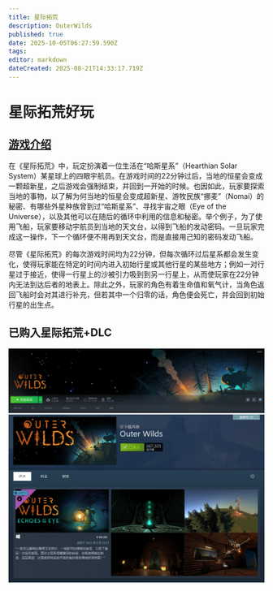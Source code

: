 ```yaml
---
title: 星际拓荒
description: OuterWilds
published: true
date: 2025-10-05T06:27:59.590Z
tags: 
editor: markdown
dateCreated: 2025-08-21T14:33:17.719Z
---
```


# 星际拓荒好玩

## [游戏介绍](https://zh.wikipedia.org/wiki/%E6%98%9F%E9%9A%9B%E6%8B%93%E8%8D%92)
在《星际拓荒》中，玩定扮演着一位生活在“哈斯星系”（Hearthian Solar System）某星球上的四眼宇航员。在游戏时间的22分钟过后，当地的恒星会变成一颗超新星，之后游戏会强制结束，并回到一开始的时候。也因如此，玩家要探索当地的事物，以了解为何当地的恒星会变成超新星、游牧民族“挪麦”（Nomai）的秘密、有哪些外星种族曾到过“哈斯星系”、寻找宇宙之眼（Eye of the Universe），以及其他可以在随后的循环中利用的信息和秘密。举个例子，为了使用飞船，玩家要移动宇航员到当地的天文台，以得到飞船的发动密码。一旦玩家完成这一操作，下一个循环便不用再到天文台，而是直接用己知的密码发动飞船。

尽管《星际拓荒》的每次游戏时间均为22分钟，但每次循环过后星系都会发生变化，使得玩家能在特定的时间内进入初始行星或其他行星的某些地方；例如一对行星过于接近，使得一行星上的沙被引力吸到到另一行星上，从而使玩家在22分钟内无法到达后者的地表上。除此之外，玩家的角色有着生命值和氧气计，当角色返回飞船时会对其进行补充，但若其中一个归零的话，角色便会死亡，并会回到初始行星的出生点。

## 已购入星际拓荒+DLC
![星际拓荒.png](/星际拓荒/星际拓荒.png)
![星际拓荒dlc.png](/星际拓荒/星际拓荒dlc.png)